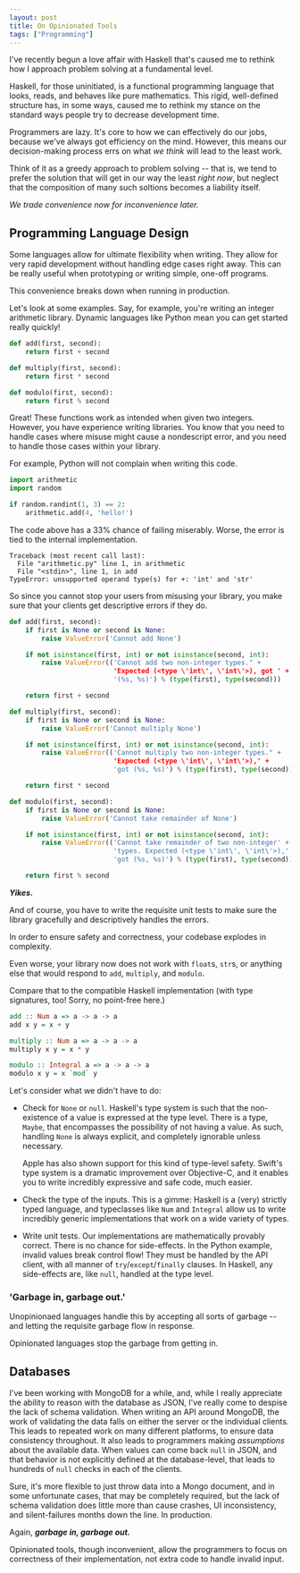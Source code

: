 ```yaml
---
layout: post
title: On Opinionated Tools
tags: ["Programming"]
---
```


I've recently begun a love affair with Haskell that's caused me to rethink
how I approach problem solving at a fundamental level.

Haskell, for those uninitiated, is a functional programming language that
looks, reads, and behaves like pure mathematics. This rigid, well-defined
structure has, in some ways, caused me to rethink my stance on the standard
ways people try to decrease development time.

Programmers are lazy. It's core to how we can effectively do our jobs,
because we've always got efficiency on the mind. However, this means our
decision-making process errs on what *we think* will lead to the least
work.

Think of it as a greedy approach to problem solving -- that is, we tend
to prefer the solution that will get in our way the least *right now*,
but neglect that the composition of many such soltions becomes a liability
itself.

*We trade convenience now for inconvenience later.*

## Programming Language Design

Some languages allow for ultimate flexibility when writing. They allow for
very rapid development without handling edge cases right away. This can be
really useful when prototyping or writing simple, one-off programs.

This convenience breaks down when running in production.

Let's look at some examples. Say, for example, you're writing an integer
arithmetic library. Dynamic languages like Python mean you can get started
really quickly!

```python
def add(first, second):
    return first + second

def multiply(first, second):
    return first * second

def modulo(first, second):
    return first % second
```

Great! These functions work as intended when given two integers. However,
you have experience writing libraries. You know that you need to handle
cases where misuse might cause a nondescript error, and you need to handle
those cases within your library.

For example, Python will not complain when writing this code.

```python
import arithmetic
import random

if random.randint(1, 3) == 2:
    arithmetic.add(4, 'hello!')
```

The code above has a 33% chance of failing miserably. Worse, the error
is tied to the internal implementation.

```
Traceback (most recent call last):
  File "arithmetic.py" line 1, in arithmetic
  File "<stdin>", line 1, in add
TypeError: unsupported operand type(s) for +: 'int' and 'str'
```

So since you cannot stop your users from misusing your library,
you make sure that your clients get descriptive errors if they do.

```python
def add(first, second):
    if first is None or second is None:
        raise ValueError('Cannot add None')

    if not isinstance(first, int) or not isinstance(second, int):
        raise ValueError(('Cannot add two non-integer types." +
                          'Expected (<type \'int\', \'int\'>), got ' +
                          '(%s, %s)') % (type(first), type(second)))

    return first + second

def multiply(first, second):
    if first is None or second is None:
        raise ValueError('Cannot multiply None')

    if not isinstance(first, int) or not isinstance(second, int):
        raise ValueError(('Cannot multiply two non-integer types." +
                          'Expected (<type \'int\', \'int\'>),' +
                          'got (%s, %s)') % (type(first), type(second)))

    return first * second

def modulo(first, second):
    if first is None or second is None:
        raise ValueError('Cannot take remainder of None')

    if not isinstance(first, int) or not isinstance(second, int):
        raise ValueError(('Cannot take remainder of two non-integer' +
                          'types. Expected (<type \'int\', \'int\'>),' +
                          'got (%s, %s)') % (type(first), type(second))))

    return first % second
```


***Yikes.***

And of course, you have to write the requisite unit tests to make sure
the library gracefully and descriptively handles the errors.

In order to ensure safety and correctness, your codebase explodes in
complexity.

Even worse, your library now does not work with `float`s, `str`s, or
anything else that would respond to `add`, `multiply`, and `modulo`.

Compare that to the compatible Haskell implementation (with type
signatures, too! Sorry, no point-free here.)

```haskell
add :: Num a => a -> a -> a
add x y = x + y

multiply :: Num a => a -> a -> a
multiply x y = x * y

modulo :: Integral a => a -> a -> a
modulo x y = x `mod` y
```

Let's consider what we didn't have to do:

* Check for `None` or `null`.
    Haskell's type system is such that the non-existence of a value
    is expressed at the type level. There is a type, `Maybe`, that
    encompasses the possibility of not having a value. As such, handling
    `None` is always explicit, and completely ignorable unless necessary.

    Apple has also shown support for this kind of type-level safety.
    Swift's type system is a dramatic improvement over Objective-C, and
    it enables you to write incredibly expressive and safe code, much
    easier.

* Check the type of the inputs.
    This is a gimme: Haskell is a (very) strictly typed language, and
    typeclasses like `Num` and `Integral` allow us to write incredibly
    generic implementations that work on a wide variety of types.

* Write unit tests.
    Our implementations are mathematically provably correct. There is no
    chance for side-effects. In the Python example, invalid values break
    control flow! They must be handled by the API client, with all manner
    of `try`/`except`/`finally` clauses. In Haskell, any side-effects are,
    like `null`, handled at the type level.

### 'Garbage in, garbage out.'

Unopinionaed languages handle this by accepting all sorts of garbage --
and letting the requisite garbage flow in response.

Opinionated languages stop the garbage from getting in.

## Databases

I've been working with MongoDB for a while, and, while I really appreciate
the ability to reason with the database as JSON, I've really come to
despise the lack of schema validation. When writing an API around MongoDB,
the work of validating the data falls on either the server or the
individual clients. This leads to repeated work on many different
platforms, to ensure data consistency throughout. It also leads to
programmers making *assumptions* about the available data. When values
can come back `null` in JSON, and that behavior is not explicitly defined
at the database-level, that leads to hundreds of `null` checks in each of
the clients.

Sure, it's more flexible to just throw data into a Mongo document, and in
some unfortunate cases, that may be completely required, but the lack of
schema validation does little more than cause crashes, UI inconsistency,
and silent-failures months down the line. In production.

Again, ***garbage in, garbage out.***

Opinionated tools, though inconvenient, allow the programmers to focus on
correctness of their implementation, not extra code to handle invalid
input.
